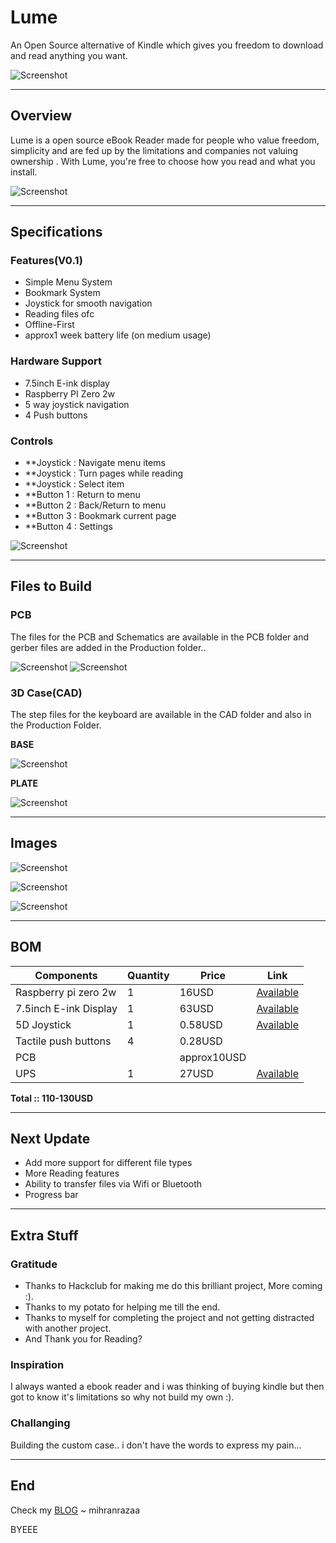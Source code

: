 
# Lume

An Open Source alternative of Kindle which gives you freedom to download and read anything you want.

![Screenshot](Assets/cad.png)

----

## Overview 

Lume is a open source eBook Reader made for people who value freedom, simplicity and are fed up by the limitations and companies not valuing ownership . With Lume, you're free to choose how you read and what you install.

![Screenshot](Assets/ecad2.png)

---

## Specifications
### Features(V0.1)

- Simple Menu System
- Bookmark System
- Joystick for smooth navigation
- Reading files ofc
- Offline-First
- approx1 week battery life (on medium usage)

### Hardware Support

- 7.5inch E-ink display
- Raspberry PI Zero 2w
- 5 way joystick navigation
- 4 Push buttons

### Controls

- **Joystick : Navigate menu items
- **Joystick : Turn pages while reading
- **Joystick : Select item
- **Button 1 : Return to menu
- **Button 2 : Back/Return to menu
- **Button 3 : Bookmark current page
- **Button 4 : Settings

![Screenshot](Assets/tcad4.png)

---
## Files to Build

### PCB

The files for the PCB and Schematics are available in the PCB folder and gerber files are added in the Production folder..

![Screenshot](Assets/pcb.png)
![Screenshot](Assets/pcbb.png)
### 3D Case(CAD)

The step files for the keyboard are available in the CAD folder and also in the Production Folder.

**BASE**

![Screenshot](Assets/bcad2.png)

**PLATE**

![Screenshot](Assets/tcad.png)

---
## Images

![Screenshot](Assets/ecad.png)

![Screenshot](Assets/cad.png)

![Screenshot](Assets/bcad3.png)

---
## BOM


| Components            | Quantity | Price       | Link                                                                                                                                                                                      |
| --------------------- | -------- | ----------- | ----------------------------------------------------------------------------------------------------------------------------------------------------------------------------------------- |
| Raspberry pi zero 2w  | 1        | 16USD       | [Available](https://www.fabtolab.com/raspberry-pi-zero-2-w-rp3a0-1ghz-quad-core-64-bit-arm-cortex-a53-cpu-512mb-sdram-wireless-lan-mini-hdmi-port-micro-usb?search=Raspberry%20pi%20zero) |
| 7.5inch E-ink Display | 1        | 63USD       | [Available](https://hubtronics.in/7-5-inch-e-paper-hat?search=7.5%20inch%20e%20ink%20)                                                                                                    |
| 5D Joystick           | 1        | 0.58USD     | [Available](https://hubtronics.in/5d-rocker-joystick?search=joystick)                                                                                                                     |
| Tactile push buttons  | 4        | 0.28USD     |                                                                                                                                                                                           |
| PCB                   |          | approx10USD |                                                                                                                                                                                           |
| UPS                   | 1        | 27USD       | [Available](https://hubtronics.in/ups-hat-c?search=ups%20hat%20)                                                                                                                          |

**Total ::  110-130USD**

---
## Next Update

- Add more support for different file types
- More Reading features
- Ability to transfer files via Wifi or Bluetooth 
- Progress bar

---
## Extra Stuff

### Gratitude
- Thanks to Hackclub for making me do this brilliant project, More coming :).
- Thanks to my potato for helping me till the end.
- Thanks to myself for completing the project and not getting distracted with another project.
- And Thank you for Reading?

### Inspiration
I always wanted a ebook reader and i was thinking of buying kindle but then got to know it's limitations so why not build my own :).

### Challanging
Building the custom case.. i don't have the words to express my pain...

---

## End
Check my [BLOG](https://mihranrazaa.pages.dev/)
~ mihranrazaa

BYEEE
